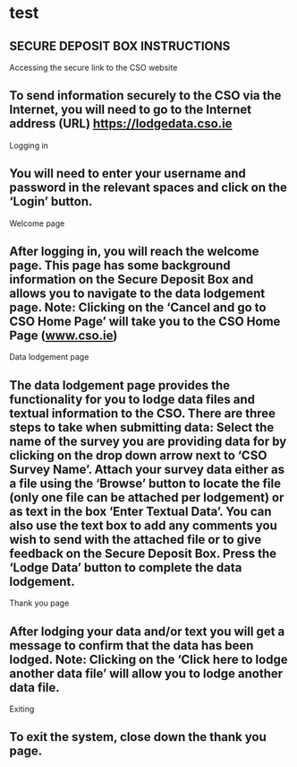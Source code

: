 # test

## SECURE DEPOSIT BOX INSTRUCTIONS

Accessing the secure link to the CSO website

## To send information securely to the CSO via the Internet, you will need to go to the Internet address (URL) https://lodgedata.cso.ie

Logging in

## You will need to enter your username and password in the relevant spaces and click on the ‘Login’ button.

Welcome page

## After logging in, you will reach the welcome page. This page has some background information on the Secure Deposit Box and allows you to navigate to the data lodgement page. Note: Clicking on the ‘Cancel and go to CSO Home Page’ will take you to the CSO Home Page (www.cso.ie)

Data lodgement page

## The data lodgement page provides the functionality for you to lodge data files and textual information to the CSO. There are three steps to take when submitting data: Select the name of the survey you are providing data for by clicking on the drop down arrow next to ‘CSO Survey Name’. Attach your survey data either as a file using the ‘Browse’ button to locate the file (only one file can be attached per lodgement) or as text in the box ‘Enter Textual Data’. You can also use the text box to add any comments you wish to send with the attached file or to give feedback on the Secure Deposit Box. Press the ‘Lodge Data’ button to complete the data lodgement.

Thank you page

## After lodging your data and/or text you will get a message to confirm that the data has been lodged. Note: Clicking on the ‘Click here to lodge another data file’ will allow you to lodge another data file.

Exiting

## To exit the system, close down the thank you page.

